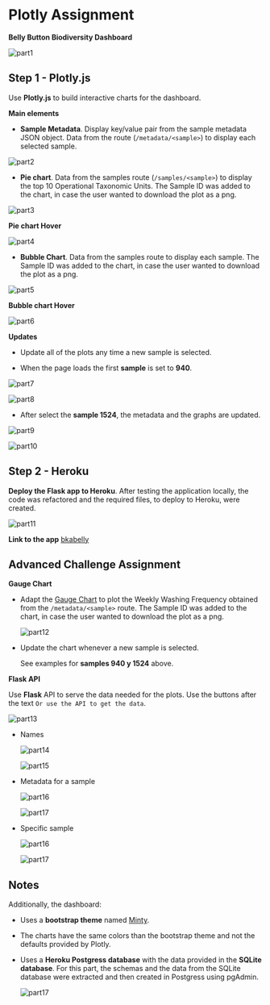 # Plotly Assignment

__Belly Button Biodiversity Dashboard__

![part1](images/index.png)


## Step 1 - Plotly.js

Use __Plotly.js__ to build interactive charts for the dashboard.

__Main elements__

- __Sample Metadata__. Display key/value pair from the sample metadata JSON object. Data from the route
  (`/metadata/<sample>`)  to display each selected sample.

![part2](images/metadata.png)


- __Pie chart__. Data from the samples route (`/samples/<sample>`) to display the top 10 Operational 
Taxonomic Units. The Sample ID was added to the chart, in case the user wanted to download the 
plot as a png.

![part3](images/piechart_1.png)


   __Pie chart Hover__

   ![part4](images/piechart_2.png)


- __Bubble Chart__. Data from the samples route to display each sample. The Sample ID was added to the 
chart, in case the user wanted to download the plot as a png.

![part5](images/bubblechart_1.png)

   __Bubble chart Hover__
   
   ![part6](images/bubblechart_2.png)


__Updates__

- Update all of the plots any time a new sample is selected.

* When the page loads the first __sample__ is set to __940__.

![part7](images/940_1.png)

![part8](images/940_2.png)


* After select the __sample 1524__, the metadata and the graphs are updated.

![part9](images/1524_1.png)

![part10](images/1524_2.png)


## Step 2 - Heroku

__Deploy the Flask app to Heroku__. After testing the application locally, the code was refactored and the
required files, to deploy to Heroku, were created.

   ![part11](images/heroku.png)


   __Link to the app__ [bkabelly](https://bkabelly.herokuapp.com/)


## Advanced Challenge Assignment

__Gauge Chart__

* Adapt the [Gauge Chart](https://plot.ly/javascript/gauge-charts/) to plot the Weekly Washing 
Frequency obtained from the `/metadata/<sample>` route. The Sample ID was added to the chart,
in case the user wanted to download the plot as a png. 

   ![part12](images/gaugechart.png)


* Update the chart whenever a new sample is selected.

   See examples for __samples 940 y 1524__ above.


__Flask API__

  Use __Flask__ API to serve the data needed for the plots. Use the buttons after the text `Or use the API to get the data`.

   ![part13](images/api.png)


* Names

   ![part14](images/api_names.png)

   ![part15](images/json_names.png)


* Metadata for a sample

   ![part16](images/api_meta.png)

   ![part17](images/json_meta.png)
   

* Specific sample

   ![part16](images/api_sample.png)

   ![part17](images/json_sample.png)


## Notes

Additionally, the dashboard:

* Uses a __bootstrap theme__ named [Minty](https://bootswatch.com/minty/).

* The charts have the same colors than the bootstrap theme and not the defaults provided by Plotly.

* Uses a __Heroku Postgress database__ with the data provided in the __SQLite database__. For this part, the schemas and the data from the SQLite database were extracted and then created in Postgress using pgAdmin.

   ![part17](images/pgadm.png)
